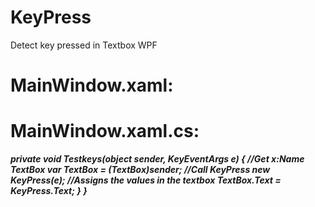 # KeyPress
Detect key pressed in Textbox WPF
# MainWindow.xaml:

**_<TextBox x:Name="TextBoxExempleName" Text="{Binding Path=TextBoxExempleBinding}" KeyDown="Testkeys" Grid.Row="1" Margin="5" />_**

# MainWindow.xaml.cs:
**_private void Testkeys(object sender, KeyEventArgs e)
{
        //Get x:Name TextBox
        var TextBox = (TextBox)sender;
        //Call KeyPress
        new KeyPress(e);
        //Assigns the values in the textbox
        TextBox.Text = KeyPress.Text;
    }
}_**
